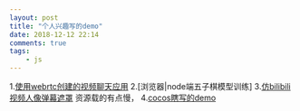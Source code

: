 ```yaml
---
layout: post
title: "个人兴趣写的demo"
date: 2018-12-12 22:14
comments: true
tags: 
    - js
---
```


1.[使用webrtc创建的视频聊天应用](https://zzz.lizimeow.cn)
2.[浏览器|node端五子棋模型训练]
3.[仿bilibili视频人像弹幕遮罩](https://zaberz.github.io/bodypix/) 资源载的有点慢，
4.[cocos瞎写的demo](https://zaberz.github.io/cocos-learn/web-mobile)

